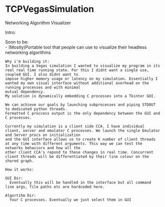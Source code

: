 # TCPVegasSimulation

Networking Algorithm Visualizer

Intro:

  Soon to be:   
    - (Mostly)Portable tool that people can use to visualize their headless networking algorithms

    Why i'm building it:
    In building a Vegas simulation I wanted to visualize my program in its real real time running state. For this I didnt want a single use, coupled GUI. I also didnt want to 
    impose higher memory usage or latency on my simulation. Essentially I wanted my own visual interface without additional overhead on the running processes and with minimal 
    mutual dependency.   
    My solution is dynamically embedding C processes into a Tkinter GUI.
    
    We can achieve our goals by launching subprocesses and piping STDOUT to dedicated python threads. 
    Formatted C proccess output is the only dependency between the GUI and C processes.
    
    Currently my simulation is a client side CCA. I have individual client, server and emulator C processes. We launch the single Emulator and Server procs on initialization
    and the GUI interface allows us to create K number of client threads at any time with different arguments. This way we can test the networks behaviors and how all the 
    other client CCA's repond to these changes in real time. Concurrent client threads will be differentiated by their line colour on the shared graph.
   
    How it works:

    GUI Dir:
      Eventually this will be handled in the interface but all command line args, file paths etc are hardcoded here.

    Algortihm Dir:
      Your C processes. Eventually we just select them in GUI







    
